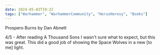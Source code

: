```yaml
---
date: 2024-05-02T19:22
tags: ["Warhammer", "WarhammerCommunity", "HorusHeresy", "Books"]
---
```

Prospero Burns by Dan Abnett

4/5 - After reading A Thousand Sons I wasn't sure what to expect, but this was great. This did a good job of showing the Space Wolves in a new [to me] light.
